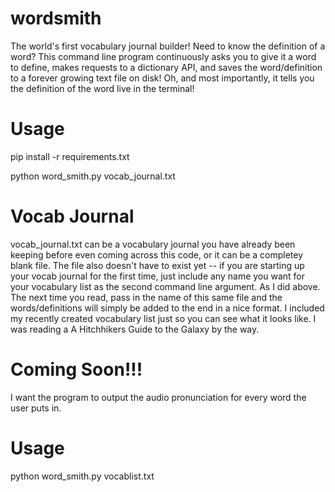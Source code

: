 # wordsmith
The world's first vocabulary journal builder! Need to know the definition of a word? This command line program continuously asks you to give it a word to define, makes requests to a dictionary API, and saves the word/definition to a forever growing text file on disk! Oh, and most importantly, it tells you the definition of the word live in the terminal! 

# Usage
pip install -r requirements.txt

python word_smith.py vocab_journal.txt

# Vocab Journal
vocab_journal.txt can be a vocabulary journal you have already been keeping before even coming across this code, or it can be a completey blank file. The file also doesn't have to exist yet -- if you are starting up your vocab journal for the first time, just include any name you want for your vocabulary list as the second command line argument.  As I did above. The next time you read, pass in the name of this same file and the words/definitions will simply be added to the end in a nice format. I included my recently created vocabulary list just so you can see what it looks like. I was reading a A Hitchhikers Guide to the Galaxy by the way. 

# Coming Soon!!!
I want the program to output the audio pronunciation for every word the user puts in.



# Usage
python word_smith.py vocablist.txt
